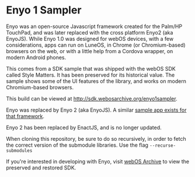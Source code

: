 # Enyo 1 Sampler

Enyo was an open-source Javascript framework created for the Palm/HP TouchPad, and was later replaced with the cross platform Enyo2 (aka EnyoJS). While Enyo 1.0 was designed for webOS devices, with a few considerations, apps can run on LuneOS, in Chrome (or Chromium-based) browsers on the web, or with a little help from a Cordova wrapper, on modern Android phones.

This comes from a SDK sample that was shipped with the webOS SDK called Style Matters. It has been preserved for its historical value. The sample shows some of the UI features of the library, and works on modern Chromium-based browsers.

This build can be viewed at <http://sdk.webosarchive.org/enyo1sampler>.

Enyo was replaced by Enyo 2 (aka EnyoJS). A similar [sample app exists for that framework](https://github.com/codepoet80/enyo2-sampler).

Enyo 2 has been replaced by EnactJS, and is no longer updated. 

When cloning this repository, be sure to do so recursively, in order to fetch the correct version of the submodule libraries.
Use the flag `--recurse-submodules`

If you're interested in developing with Enyo, visit [webOS Archive](http://sdk.webosarchive.org) to view the preserved and restored SDK.
